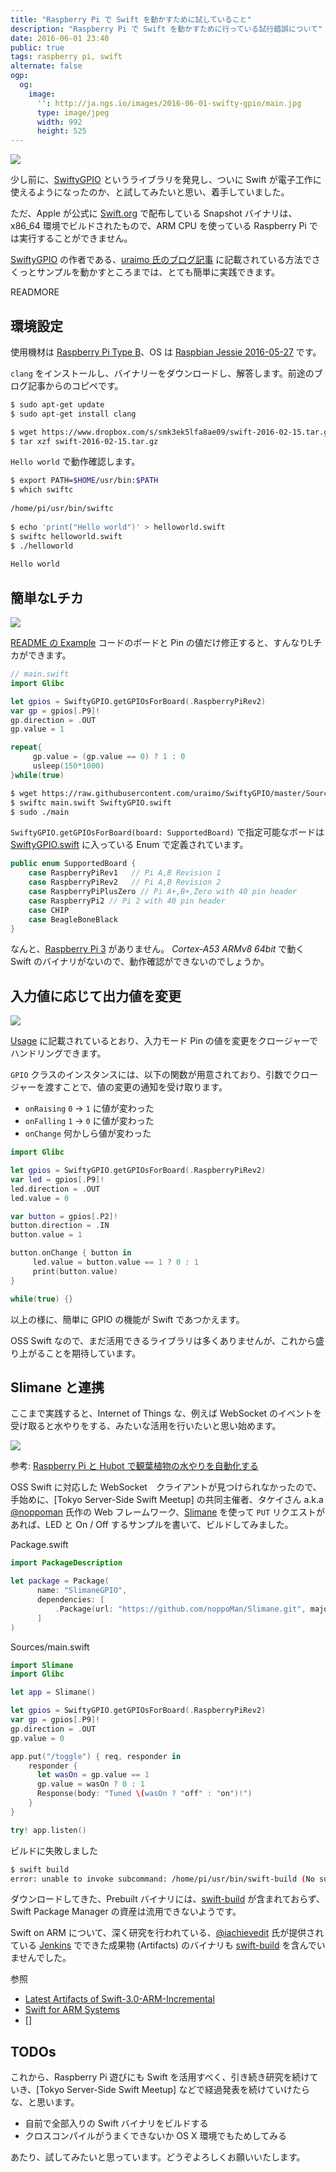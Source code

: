 ```yaml
---
title: "Raspberry Pi で Swift を動かすために試していること"
description: "Raspberry Pi で Swift を動かすために行っている試行錯誤について"
date: 2016-06-01 23:40
public: true
tags: raspberry pi, swift
alternate: false
ogp:
  og:
    image:
      '': http://ja.ngs.io/images/2016-06-01-swifty-gpio/main.jpg
      type: image/jpeg
      width: 992
      height: 525
---
```


![](2016-06-01-swifty-gpio/main.jpg)

少し前に、[SwiftyGPIO] というライブラリを発見し、ついに Swift が電子工作に使えるようになったのか、と試してみたいと思い、着手していました。

ただ、Apple が公式に [Swift.org] で配布している Snapshot バイナリは、x86_64 環境でビルドされたもので、ARM CPU を使っている Raspberry Pi では実行することができません。

[SwiftyGPIO] の作者である、[uraimo 氏のブログ記事] に記載されている方法でさくっとサンプルを動かすところまでは、とても簡単に実践できます。

READMORE

## 環境設定

使用機材は [Raspberry Pi Type B]、OS は [Raspbian Jessie 2016-05-27] です。

`clang` をインストールし、バイナリーをダウンロードし、解答します。前途のブログ記事からのコピペです。

```sh
$ sudo apt-get update
$ sudo apt-get install clang

$ wget https://www.dropbox.com/s/smk3ek5lfa8ae09/swift-2016-02-15.tar.gz
$ tar xzf swift-2016-02-15.tar.gz
```

`Hello world` で動作確認します。

```sh
$ export PATH=$HOME/usr/bin:$PATH
$ which swiftc
　
/home/pi/usr/bin/swiftc
　
$ echo 'print("Hello world")' > helloworld.swift
$ swiftc helloworld.swift
$ ./helloworld
　
Hello world
```

## 簡単なLチカ

![](2016-06-01-swifty-gpio/blink.gif)

[README の Example] コードのボードと Pin の値だけ修正すると、すんなりLチカができます。

```swift
// main.swift
import Glibc

let gpios = SwiftyGPIO.getGPIOsForBoard(.RaspberryPiRev2)
var gp = gpios[.P9]!
gp.direction = .OUT
gp.value = 1

repeat{
     gp.value = (gp.value == 0) ? 1 : 0
     usleep(150*1000)
}while(true)
```

```sh
$ wget https://raw.githubusercontent.com/uraimo/SwiftyGPIO/master/Sources/SwiftyGPIO.swift
$ swiftc main.swift SwiftyGPIO.swift
$ sudo ./main
```

`SwiftyGPIO.getGPIOsForBoard(board: SupportedBoard)` で指定可能なボードは [SwiftyGPIO.swift] に入っている Enum で定義されています。

```swift
public enum SupportedBoard {
    case RaspberryPiRev1   // Pi A,B Revision 1
    case RaspberryPiRev2   // Pi A,B Revision 2
    case RaspberryPiPlusZero // Pi A+,B+,Zero with 40 pin header
    case RaspberryPi2 // Pi 2 with 40 pin header
    case CHIP
    case BeagleBoneBlack
}
```

なんと、[Raspberry Pi 3] がありません。 _Cortex-A53 ARMv8 64bit_ で動く Swift のバイナリがないので、動作確認ができないのでしょうか。

## 入力値に応じて出力値を変更

![](2016-06-01-swifty-gpio/button.gif)

[Usage] に記載されているとおり、入力モード Pin の値を変更をクロージャーでハンドリングできます。

`GPIO` クラスのインスタンスには、以下の関数が用意されており、引数でクロージャーを渡すことで、値の変更の通知を受け取ります。

- `onRaising` `0` -> `1` に値が変わった
- `onFalling` `1` -> `0` に値が変わった
- `onChange` 何かしら値が変わった



```swift
import Glibc

let gpios = SwiftyGPIO.getGPIOsForBoard(.RaspberryPiRev2)
var led = gpios[.P9]!
led.direction = .OUT
led.value = 0

var button = gpios[.P2]!
button.direction = .IN
button.value = 1

button.onChange { button in
     led.value = button.value == 1 ? 0 : 1
     print(button.value)
}

while(true) {}
```

以上の様に、簡単に GPIO の機能が Swift であつかえます。

OSS Swift なので、まだ活用できるライブラリは多くありませんが、これから盛り上がることを期待しています。

## Slimane と連携

ここまで実践すると、Internet of Things な、例えば WebSocket のイベントを受け取ると水やりをする、みたいな活用を行いたいと思い始めます。

![](2014-08-02-watering-pi/1.jpg)

参考: [Raspberry Pi と Hubot で観葉植物の水やりを自動化する](/2014/08/02/watering-pi/)

OSS Swift に対応した WebSocket　クライアントが見つけられなかったので、手始めに、[Tokyo Server-Side Swift Meetup] の共同主催者、タケイさん a.k.a [@noppoman] 氏作の Web フレームワーク、[Slimane] を使って `PUT` リクエストがあれば、LED と On / Off するサンプルを書いて、ビルドしてみました。

Package.swift

```swift
import PackageDescription

let package = Package(
      name: "SlimaneGPIO",
      dependencies: [
          .Package(url: "https://github.com/noppoMan/Slimane.git", majorVersion: 0, minor: 4),
      ]
)
```

Sources/main.swift

```swift
import Slimane
import Glibc

let app = Slimane()

let gpios = SwiftyGPIO.getGPIOsForBoard(.RaspberryPiRev2)
var gp = gpios[.P9]!
gp.direction = .OUT
gp.value = 0

app.put("/toggle") { req, responder in
    responder {
      let wasOn = gp.value == 1
      gp.value = wasOn ? 0 : 1
      Response(body: "Tuned \(wasOn ? "off" : "on")!")
    }
}

try! app.listen()
```

ビルドに失敗しました

```sh
$ swift build
error: unable to invoke subcommand: /home/pi/usr/bin/swift-build (No such file or directory)
```

ダウンロードしてきた、Prebuilt バイナリには、[swift-build] が含まれておらず、Swift Package Manager の資産は流用できないようです。

Swift on ARM について、深く研究を行われている、[@iachievedit] 氏が提供されている [Jenkins] でできた成果物 (Artifacts) のバイナリも [swift-build] を含んでいませんでした。

参照

- [Latest Artifacts of Swift-3.0-ARM-Incremental](http://swift-arm.ddns.net/job/Swift-3.0-ARM-Incremental/lastSuccessfulBuild/artifact/)
- [Swift for ARM Systems](http://dev.iachieved.it/iachievedit/swift-for-arm-systems/)
- []

## TODOs

これから、Raspberry Pi 遊びにも Swift を活用すべく、引き続き研究を続けていき、[Tokyo Server-Side Swift Meetup] などで経過発表を続けていけたらな、と思います。

- 自前で全部入りの Swift バイナリをビルドする
- クロスコンパイルがうまくできないか OS X 環境でもためしてみる

あたり、試してみたいと思っています。どうぞよろしくお願いいたします。

[SwiftyGPIO]: https://github.com/uraimo/SwiftyGPIO
[Swift.org]: https://swift.org/
[uraimo 氏のブログ記事]: https://www.uraimo.com/2016/03/10/swift-3-available-on-armv6-raspberry-1-zero/
[Raspberry Pi Type B]: http://www.amazon.co.jp/gp/product/B00CBWMXVE/ref=as_li_ss_tl?ie=UTF8&camp=247&creative=7399&creativeASIN=B00CBWMXVE&linkCode=as2&tag=ngsio-22
[Raspbian Jessie 2016-05-27]: https://www.raspberrypi.org/downloads/raspbian/
[SwiftyGPIO.swift]: https://github.com/uraimo/SwiftyGPIO/blob/master/Sources/SwiftyGPIO.swift
[Raspberry Pi 3]: http://www.amazon.co.jp/gp/product/B01CSFZ4JG/ref=as_li_ss_tl?ie=UTF8&camp=247&creative=7399&creativeASIN=B01CSFZ4JG&linkCode=as2&tag=ngsio-22
[README の Example]: https://github.com/uraimo/SwiftyGPIO#examples
[Usage]: https://github.com/uraimo/SwiftyGPIO#usage
[@noppoman]: https://github.com/noppoman
[Slimane]: https://github.com/noppoMan/Slimane
[swift-build]: https://github.com/apple/swift-llbuild
[swift-arm]: https://swift-arm.slack.com
[@iachievedit]: http://dev.iachieved.it/iachievedit/
[Jenkins]: http://swift-arm.ddns.net/
